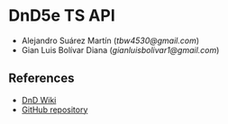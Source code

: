 # DnD5e TS API
- Alejandro Suárez Martín (_tbw4530@gmail.com_)
- Gian Luis Bolívar Diana (_gianluisbolivar1@gmail.com_)

## References
- [DnD Wiki](http://dnd5e.wikidot.com/)
- [GitHub repository](https://github.com/EngineersWillingToDoAnything/DnD5-js)